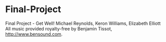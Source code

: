 # Final-Project
Final Project - Get Well! Michael Reynolds, Keron Williams, Elizabeth Elliott
All music provided royalty-free by Benjamin Tissot, http://www.bensound.com.
